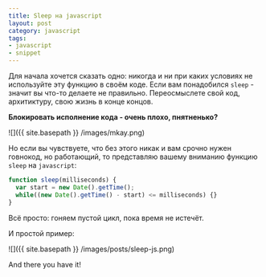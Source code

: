 ```yaml
---
title: Sleep на javascript
layout: post
category: javascript
tags:
- javascript
- snippet
---
```


Для начала хочется сказать одно: никогда и ни при каких условиях не используйте эту функцию в своём коде. Если вам понадобился `sleep` - значит вы что-то делаете не правильно. Переосмыслете свой код, архитиктуру, свою жизнь в конце концов.

**Блокировать исполнение кода - очень плохо, пнятненько?**

![]({{ site.basepath }} /images/mkay.png)

Но если вы чувствуете, что без этого никак и вам срочно нужен говнокод, но работающий, то представляю вашему вниманию функцию `sleep` на `javascript`:

~~~ javascript
function sleep(milliseconds) {
  var start = new Date().getTime();
  while((new Date().getTime() - start) <= milliseconds) {}
}
~~~

Всё просто: гоняем пустой цикл, пока время не истечёт.

И простой пример:

![]({{ site.basepath }} /images/posts/sleep-js.png)

And there you have it!